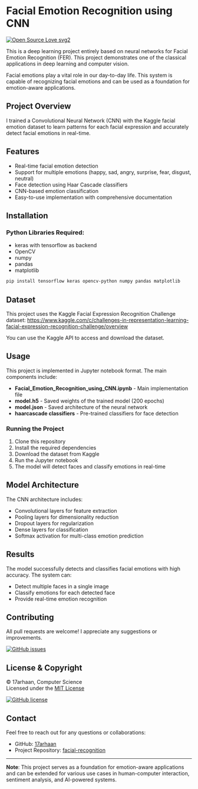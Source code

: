 # Facial Emotion Recognition using CNN

[![Open Source Love svg2](https://badges.frapsoft.com/os/v2/open-source.svg?v=103)](https://github.com/17arhaan/open-source-badges/)

This is a deep learning project entirely based on neural networks for Facial Emotion Recognition (FER). This project demonstrates one of the classical applications in deep learning and computer vision.

Facial emotions play a vital role in our day-to-day life. This system is capable of recognizing facial emotions and can be used as a foundation for emotion-aware applications.

## Project Overview

I trained a Convolutional Neural Network (CNN) with the Kaggle facial emotion dataset to learn patterns for each facial expression and accurately detect facial emotions in real-time.

## Features

- Real-time facial emotion detection
- Support for multiple emotions (happy, sad, angry, surprise, fear, disgust, neutral)
- Face detection using Haar Cascade classifiers
- CNN-based emotion classification
- Easy-to-use implementation with comprehensive documentation

## Installation

### Python Libraries Required:
- keras with tensorflow as backend
- OpenCV
- numpy
- pandas
- matplotlib

```bash
pip install tensorflow keras opencv-python numpy pandas matplotlib
```

## Dataset

This project uses the Kaggle Facial Expression Recognition Challenge dataset:
https://www.kaggle.com/c/challenges-in-representation-learning-facial-expression-recognition-challenge/overview

You can use the Kaggle API to access and download the dataset.

## Usage

This project is implemented in Jupyter notebook format. The main components include:

- **Facial_Emotion_Recognition_using_CNN.ipynb** - Main implementation file
- **model.h5** - Saved weights of the trained model (200 epochs)
- **model.json** - Saved architecture of the neural network
- **haarcascade classifiers** - Pre-trained classifiers for face detection

### Running the Project

1. Clone this repository
2. Install the required dependencies
3. Download the dataset from Kaggle
4. Run the Jupyter notebook
5. The model will detect faces and classify emotions in real-time

## Model Architecture

The CNN architecture includes:
- Convolutional layers for feature extraction
- Pooling layers for dimensionality reduction
- Dropout layers for regularization
- Dense layers for classification
- Softmax activation for multi-class emotion prediction

## Results

The model successfully detects and classifies facial emotions with high accuracy. The system can:
- Detect multiple faces in a single image
- Classify emotions for each detected face
- Provide real-time emotion recognition

## Contributing

All pull requests are welcome! I appreciate any suggestions or improvements.

[![GitHub issues](https://img.shields.io/github/issues/17arhaan/facial-recognition)](https://github.com/17arhaan/facial-recognition/issues)

## License & Copyright

© 17arhaan, Computer Science  
Licensed under the [MIT License](LICENSE)

[![GitHub license](https://img.shields.io/github/license/17arhaan/facial-recognition)](https://github.com/17arhaan/facial-recognition/blob/master/LICENSE)

## Contact

Feel free to reach out for any questions or collaborations:

- GitHub: [17arhaan](https://github.com/17arhaan)
- Project Repository: [facial-recognition](https://github.com/17arhaan/facial-recognition)

---

**Note**: This project serves as a foundation for emotion-aware applications and can be extended for various use cases in human-computer interaction, sentiment analysis, and AI-powered systems.
  
